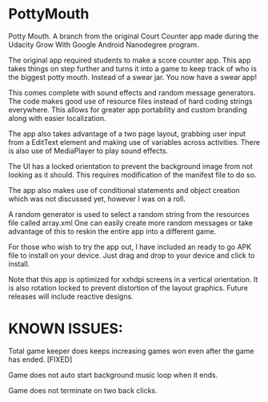 # PottyMouth
Potty Mouth. A branch from the original Court Counter app made during the Udacity Grow With Google Android Nanodegree program.

The original app required students to make a score counter app. This app takes things on step further and turns it into a game to keep track of who is the biggest potty mouth. Instead of a swear jar. You now have a swear app!

This comes complete with sound effects and random message generators. The code makes good use of resource files instead of hard coding strings everywhere. This allows for greater app portability and custom branding along with easier localization.

The app also takes advantage of a two page layout, grabbing user input from a EditText element and making use of variables across activities. There is also use of MediaPlayer to play sound effects.

The UI has a locked orientation to prevent the background image from not looking as it should. This requires modification of the manifest file to do so.

The app also makes use of conditional statements and object creation which was not discussed yet, however I was on a roll.

A random generator is used to select a random string from the resources file called array.xml One can easily create more random messages or take advantage of this to reskin the entire app into a different game.

For those who wish to try the app out, I have included an ready to go APK file to install on your device. Just drag and drop to your device and click to install. 

Note that this app is optimized for xxhdpi screens in a vertical orientation. It is also rotation locked to prevent distortion of the layout graphics. Future releases will include reactive designs.

# KNOWN ISSUES:

Total game keeper does keeps increasing games won even after the game has ended. [FIXED]

Game does not auto start background music loop when it ends.

Game does not terminate on two back clicks.
